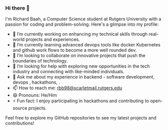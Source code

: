 ### Hi there 👋

I'm Richard Baah, a Computer Science student at Rutgers University with a passion for coding and problem-solving. Here's a glimpse into my profile:

- 🔭 I’m currently working on enhancing my technical skills through real-world projects and experiences.
- 🌱 I’m currently learning advanced devops tools like docker Kubernetes and github work flows to become a more well rounded dev.
- 👯 I’m looking to collaborate on innovative projects that push the boundaries of technology.
- 🤔 I’m looking for help with exploring new opportunities in the tech industry and connecting with like-minded individuals.
- 💬 Ask me about my experience in backend - software development, devops , hackathons, .
- 📫 How to reach me: rbb98@scarletmail.rutgers.edu
- 😄 Pronouns: He/Him
- ⚡ Fun fact: I enjoy participating in hackathons and contributing to open-source projects.

Feel free to explore my GitHub repositories to see my latest projects and contributions!
